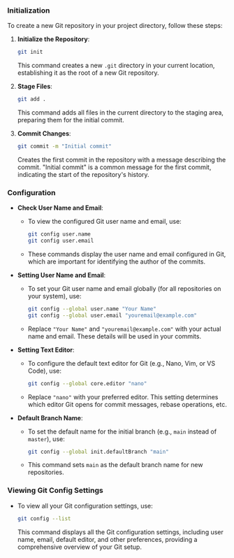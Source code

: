 ### Initialization
To create a new Git repository in your project directory, follow these steps:

1. **Initialize the Repository**:
   ```bash
   git init
   ```
   This command creates a new `.git` directory in your current location, establishing it as the root of a new Git repository.

2. **Stage Files**:
   ```bash
   git add .
   ```
   This command adds all files in the current directory to the staging area, preparing them for the initial commit.

3. **Commit Changes**:
   ```bash
   git commit -m "Initial commit"
   ```
   Creates the first commit in the repository with a message describing the commit. "Initial commit" is a common message for the first commit, indicating the start of the repository's history.

### Configuration

- **Check User Name and Email**:
  - To view the configured Git user name and email, use:
    ```bash
    git config user.name
    git config user.email
    ```
  - These commands display the user name and email configured in Git, which are important for identifying the author of the commits.

- **Setting User Name and Email**:
  - To set your Git user name and email globally (for all repositories on your system), use:
    ```bash
    git config --global user.name "Your Name"
    git config --global user.email "youremail@example.com"
    ```
  - Replace `"Your Name"` and `"youremail@example.com"` with your actual name and email. These details will be used in your commits.

- **Setting Text Editor**:
  - To configure the default text editor for Git (e.g., Nano, Vim, or VS Code), use:
    ```bash
    git config --global core.editor "nano"
    ```
  - Replace `"nano"` with your preferred editor. This setting determines which editor Git opens for commit messages, rebase operations, etc.

- **Default Branch Name**:
  - To set the default name for the initial branch (e.g., `main` instead of `master`), use:
    ```bash
    git config --global init.defaultBranch "main"
    ```
  - This command sets `main` as the default branch name for new repositories.

### Viewing Git Config Settings

- To view all your Git configuration settings, use:
  ```bash
  git config --list
  ```
  This command displays all the Git configuration settings, including user name, email, default editor, and other preferences, providing a comprehensive overview of your Git setup.
